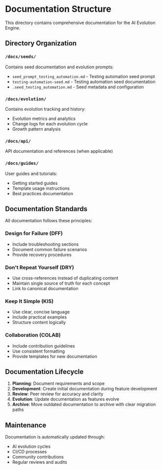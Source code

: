# Documentation Structure

This directory contains comprehensive documentation for the AI Evolution Engine.

## Directory Organization

### `/docs/seeds/`

Contains seed documentation and evolution prompts:

- `seed_prompt_testing_automation.md` - Testing automation seed prompt
- `testing-automation-seed.md` - Testing automation seed documentation  
- `.seed_testing_automation.md` - Seed metadata and configuration

### `/docs/evolution/`

Contains evolution tracking and history:

- Evolution metrics and analytics
- Change logs for each evolution cycle
- Growth pattern analysis

### `/docs/api/`

API documentation and references (when applicable)

### `/docs/guides/`

User guides and tutorials:

- Getting started guides
- Template usage instructions
- Best practices documentation

## Documentation Standards

All documentation follows these principles:

### Design for Failure (DFF)

- Include troubleshooting sections
- Document common failure scenarios
- Provide recovery procedures

### Don't Repeat Yourself (DRY)

- Use cross-references instead of duplicating content
- Maintain single source of truth for each concept
- Link to canonical documentation

### Keep It Simple (KIS)

- Use clear, concise language
- Include practical examples
- Structure content logically

### Collaboration (COLAB)

- Include contribution guidelines
- Use consistent formatting
- Provide templates for new documentation

## Documentation Lifecycle

1. **Planning**: Document requirements and scope
2. **Development**: Create initial documentation during feature development
3. **Review**: Peer review for accuracy and clarity
4. **Evolution**: Update documentation as features evolve
5. **Archive**: Move outdated documentation to archive with clear migration paths

## Maintenance

Documentation is automatically updated through:

- AI evolution cycles
- CI/CD processes
- Community contributions
- Regular reviews and audits
